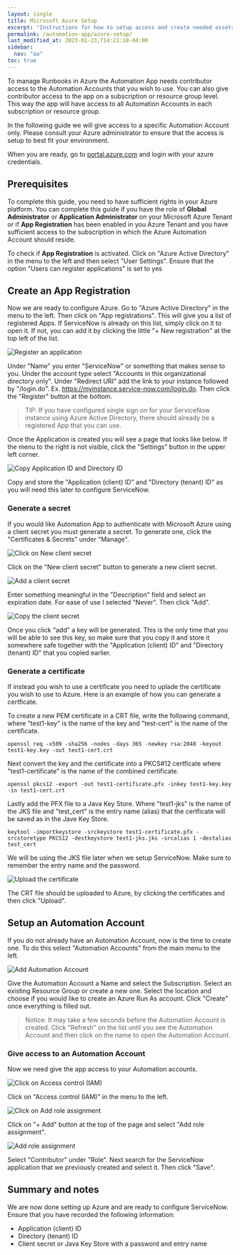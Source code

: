 ```yaml
---
layout: single
title: Microsoft Azure Setup
excerpt: "Instructions for how to setup access and create needed assets in Microsoft Azure"
permalink: /automation-app/azure-setup/
last_modified_at: 2023-01-23,T14:21:18-04:00
sidebar:
  nav: "aa"
toc: true
---
```


To manage Runbooks in Azure the Automation App needs contributor access to the Automation Accounts that you wish to use. You can also give contributor access to the app on a subscription or resource group level. This way the app will have access to all Automation Accounts in each subscription or resource group.

In the following guide we will give access to a specific Automation Account only. Please consult your Azure administrator to ensure that the access is setup to best fit your environment.

When you are ready, go to [portal.azure.com](https://portal.azure.com) and login with your azure credentials.

## Prerequisites

To complete this guide, you need to have sufficient rights in your Azure platform. You can complete this guide if you have the role of **Global Administrator** or **Application Administrator** on your Microsoft Azure Tenant or if **App Registration** has been enabled in you Azure Tenant and you have sufficient access to the subscription in which the Azure Automation Account should reside.

To check if **App Registration** is activated. Click on "Azure Active Directory" in the menu to the left and then select "User Settings". Ensure that the option "Users can register applications" is set to yes

## Create an App Registration

Now we are ready to configure Azure. Go to "Azure Active Directory" in the menu to the left. Then click on "App registrations". This will give you a list of registered Apps. If ServiceNow is already on this list, simply click on it to open it. If not, you can add it by clicking the little "+ New registration" at the top left of the list.

![Register an application](/assets/images/x_autps_azure_auto_register_app.webp)

Under "Name" you enter "ServiceNow" or something that makes sense to you. Under the account type select "Accounts in this organizational directory only". Under "Redirect URI" add the link to your instance followed by "/login.do". Ex. https://myinstance.service-now.com/login.do. Then click the "Register" button at the bottom.

> TIP: If you have configured single sign on for your ServiceNow instance using Azure Active Directory, there should already be a registered App that you can use.

Once the Application is created you will see a page that looks like below. If the menu to the right is not visible, click the "Settings" button in the upper left corner.

![Copy Application ID and Directory ID](/assets/images/x_autps_azure_auto_app_details.webp)

Copy and store the "Application (client) ID" and "Directory (tenant) ID" as you will need this later to configure ServiceNow.

### Generate a secret

If you would like Automation App to authenticate with Microsoft Azure using a client secret you must generate a secret. To generate one, click the "Certificates & Secrets" under "Manage".

![Click on New client secret](/assets/images/x_autps_azure_auto_create_client_secret1.webp)

Click on the "New client secret" button to generate a new client secret.

![Add a client secret](/assets/images/x_autps_azure_auto_create_client_secret2.webp)

Enter something meaningful in the "Description" field and select an expiration date. For ease of use I selected "Never". Then click "Add".

![Copy the client secret](/assets/images/x_autps_azure_auto_create_client_secret3.webp)

Once you click "add" a key will be generated. This is the only time that you will be able to see this key, so make sure that you copy it and store it somewhere safe together with the "Application (client) ID" and "Directory (tenant) ID" that you copied earlier.

### Generate a certificate

If instead you wish to use a certificate you need to uplade the certificate you wish to use to Azure. Here is an example of how you can generate a certficate.

To create a new PEM certificate in a CRT file, write the following command, where "test1-key" is the name of the key and "test-cert" is the name of the certificate.

`openssl req -x509 -sha256 -nodes -days 365 -newkey rsa:2048 -keyout test1-key.key -out test1-cert.crt`

Next convert the key and the certificate into a PKCS#12 certficate where "test1-certificate" is the name of the combined certificate.

`openssl pkcs12 -export -out test1-certificate.pfx -inkey test1-key.key -in test1-cert.crt`

Lastly add the PFX file to a Java Key Store. Where "test1-jks" is the name of the JKS file and "test_cert" is the entry name (alias) that the certficate will be saved as in the Jave Key Store.

`keytool -importkeystore -srckeystore test1-certificate.pfx -srcstoretype PKCS12 -destkeystore test1-jks.jks -srcalias 1 -destalias test_cert`

We will be using the JKS file later when we setup ServiceNow. Make sure to remember the entry name and the password.

![Upload the certificate](/assets/images/x_autps_azure_auto_create_client_certificate.webp)

The CRT file should be uploaded to Azure, by clicking the certificates and then click "Upload".

## Setup an Automation Account

If you do not already have an Automation Account, now is the time to create one. To do this select "Automation Accounts" from the main menu to the left.

![Add Automation Account](/assets/images/x_autps_azure_auto_create_automation_account.webp)

Give the Automation Account a Name and select the Subscription. Select an existing Resource Group or create a new one. Select the location and choose if you would like to create an Azure Run As account. Click "Create" once everything is filled out.

> Notice: It may take a few seconds before the Automation Account is created. Click "Refresh" on the list until you see the Automation Account and then click on the name to open the Automation Account.

### Give access to an Automation Account

Now we need give the app access to your Automation accounts.

![Click on Access control (IAM)](/assets/images/x_autps_azure_auto_setup_iam1.webp)

Click on "Access control (IAM)" in the menu to the left.

![Click on Add role assignment](/assets/images/x_autps_azure_auto_setup_iam2.webp)

Click on "+ Add" button at the top of the page and select "Add role assignment".

![Add role assignment](/assets/images/x_autps_azure_auto_setup_iam3.webp)

Select "Contributor" under "Role". Next search for the ServiceNow application that we previously created and select it. Then click "Save".

## Summary and notes

We are now done setting up Azure and are ready to configure ServiceNow. Ensure that you have recorded the following information:
* Application (client) ID
* Directory (tenant) ID
* Client secret or Java Key Store with a password and entry name

